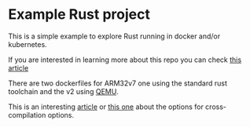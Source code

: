 # Example Rust project

This is a simple example to explore Rust running in docker and/or kubernetes.

If you are interested in learning more about this repo you can 
check [this article](https://techsquad.rocks/blog/rust_on_arm32v7/) 

There are two dockerfiles for ARM32v7 one using the standard rust toolchain and the v2 using 
[QEMU](https://techsquad.rocks/blog/rust_on_arm32v7_via_qemu/).

This is an interesting [article](https://www.docker.com/blog/cross-compiling-rust-code-for-multiple-architectures/) 
or [this one](https://kerkour.com/rust-reproducible-cross-compilation-with-docker) about the options for 
cross-compilation options.
